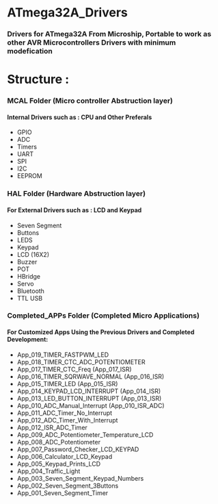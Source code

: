 # ATmega32A_Drivers
<h3>Drivers for ATmega32A From Microship, Portable to work as other AVR Microcontrollers Drivers with minimum modefication

# Structure :
### MCAL Folder (Micro controller Abstruction layer)
#### Internal Drivers such as : CPU and Other Preferals
- GPIO
- ADC
- Timers
- UART
- SPI
- I2C
- EEPROM
### HAL Folder (Hardware Abstruction layer)
#### For External Drivers such as : LCD and Keypad
- Seven Segment
- Buttons
- LEDS
- Keypad
- LCD (16X2)
- Buzzer
- POT
- HBridge
- Servo
- Bluetooth
- TTL USB
### Completed_APPs Folder (Completed Micro Applications)
#### For Customized Apps Using the Previous Drivers and Completed Development:
- App_019_TIMER_FASTPWM_LED
- App_018_TIMER_CTC_ADC_POTENTIOMETER
- App_017_TIMER_CTC_Freq (App_017_ISR)
- App_016_TIMER_SQRWAVE_NORMAL (App_016_ISR)
- App_015_TIMER_LED (App_015_ISR)
- App_014_KEYPAD_LCD_INTERRUPT (App_014_ISR)
- App_013_LED_BUTTON_INTERRUPT (App_013_ISR)
- App_010_ADC_Manual_Interrupt (App_010_ISR_ADC)
- App_011_ADC_Timer_No_Interrupt
- App_012_ADC_Timer_With_Interrupt
- App_012_ISR_ADC_Timer
- App_009_ADC_Potentiometer_Temperature_LCD
- App_008_ADC_Potentiometer
- App_007_Password_Checker_LCD_KEYPAD
- App_006_Calculator_LCD_Keypad
- App_005_Keypad_Prints_LCD
- App_004_Traffic_Light
- App_003_Seven_Segment_Keypad_Numbers
- App_002_Seven_Segment_3Buttons
- App_001_Seven_Segment_Timer



